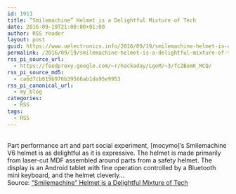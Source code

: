 ```yaml
---
id: 1911
title: “Smilemachine” Helmet is a Delightful Mixture of Tech
date: 2016-09-19T21:00:00+01:00
author: RSS reader
layout: post
guid: https://www.uelectronics.info/2016/09/19/smilemachine-helmet-is-a-delightful-mixture-of-tech/
permalink: /2016/09/19/smilemachine-helmet-is-a-delightful-mixture-of-tech/
rss_pi_source_url:
  - https://feedproxy.google.com/~r/hackaday/LgoM/~3/fcZBomK_MCQ/
rss_pi_source_md5:
  - ca6d7cb619b976b39566ab1da95e9953
rss_pi_canonical_url:
  - my_blog
categories:
  - RSS
tags:
  - RSS
---
```

&#013;  
Part performance art and part social experiment, [mocymo]’s Smilemachine V6 helmet is as delightful as it is expressive. The helmet is made primarily from laser-cut MDF assembled around parts from a safety helmet. The display is an Android tablet with fine operation controlled by a Bluetooth mini keyboard, and the helmet cleverly…&#013;  
Source: <a href="https://feedproxy.google.com/~r/hackaday/LgoM/~3/fcZBomK_MCQ/" target="_blank">“Smilemachine” Helmet is a Delightful Mixture of Tech</a>